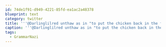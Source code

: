 ```yaml
---
id: 74de1f91-d949-4221-85fd-ea1ac2a48378
blueprint: text
category: twitter
title: '''@Darlinglilred unthaw as in "to put the chicken back in the freezer?" #GrammarNazi'
caption: '''@Darlinglilred unthaw as in "to put the chicken back in the freezer?" <span class="hashtag hashtag_local">#<a href="http://tweettemp.darylchymko.ca/?tag=grammarnazi">GrammarNazi</a>'
tags:
  - GrammarNazi
---
```

